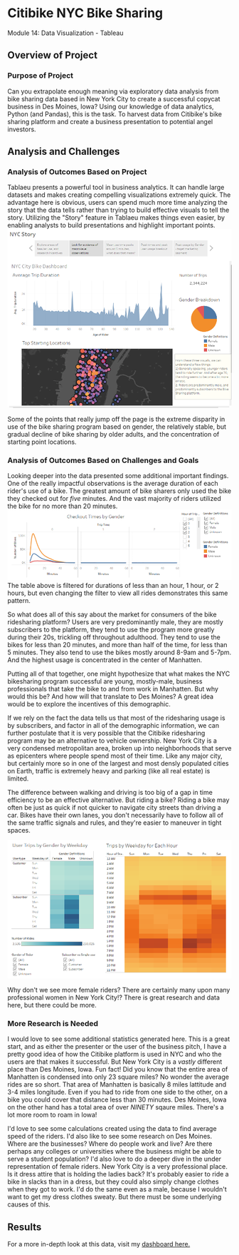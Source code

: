 # Citibike NYC Bike Sharing
Module 14: Data Visualization - Tableau

## Overview of Project

### Purpose of Project
Can you extrapolate enough meaning via exploratory data analysis from bike sharing data based in New York City to create a successful copycat business in Des Moines, Iowa? Using our knowledge of data analytics, Python (and Pandas), this is the task. To harvest data from Citibike's bike sharing platform and create a business presentation to potential angel investors.

## Analysis and Challenges

### Analysis of Outcomes Based on Project
Tablaeu presents a powerful tool in business analytics. It can handle large datasets and makes creating compelling visualizations extremely quick. The advantage here is obvious, users can spend much more time analyzing the story that the data tells rather than trying to build effective visuals to tell the story. Utilizing the "Story" feature in Tablaeu makes things even easier, by enabling analysts to build presentations and highlight important points. <img src="https://github.com/cb19weber/bikesharing/blob/main/images/nyc_story_2.png">

Some of the points that really jump off the page is the extreme disparity in use of the bike sharing program based on gender, the relatively stable, but gradual decline of bike sharing by older adults, and the concentration of starting point locations.

### Analysis of Outcomes Based on Challenges and Goals
Looking deeper into the data presented some additional important findings. One of the really impactful observations is the average duration of each rider's use of a bike. The greatest amount of bike sharers only used the bike they checked out for <i>five</i> minutes. And the vast majority of riders utilized the bike for no more than 20 minutes. <img src="https://github.com/cb19weber/bikesharing/blob/main/images/nyc_story_3.png"> The table above is filtered for durations of less than an hour, 1 hour, or 2 hours, but even changing the filter to view all rides demonstrates this same pattern.

So what does all of this say about the market for consumers of the bike ridesharing platform? Users are very predominantly male, they are mostly subscribers to the platform, they tend to use the program more greatly during their 20s, trickling off throughout adulthood. They tend to use the bikes for less than 20 minutes, and more than half of the time, for less than 5 minutes. They also tend to use the bikes mostly around 8-9am and 5-7pm. And the highest usage is concentrated in the center of Manhatten.

Putting all of that together, one might hypothesize that what makes the NYC bikesharing program successful are young, mostly-male, business professionals that take the bike to and from work in Manhatten. But why would this be? And how will that translate to Des Moines? A great idea would be to explore the incentives of this demographic.

If we rely on the fact the data tells us that most of the ridesharing usage is by subscribers, and factor in all of the demographic information, we can further postulate that it is very possible that the Citibike ridesharing program may be an alternative to vehicle ownership. New York City is a very condensed metropolitan area, broken up into neighborhoods that serve as epicenters where people spend most of their time. Like any major city, but certainly more so in one of the largest and most densly populated cities on Earth, traffic is extremely heavy and parking (like all real estate) is limited.

The difference between walking and driving is too big of a gap in time efficiency to be an effective alternative. But riding a bike? Riding a bike may often be just as quick if not quicker to navigate city streets than driving a car. Bikes have their own lanes, you don't necessarily have to follow all of the same traffic signals and rules, and they're easier to maneuver in tight spaces.

<img src="https://github.com/cb19weber/bikesharing/blob/main/images/nyc_story_4.png">

Why don't we see more female riders? There are certainly many upon many professional women in New York City!? There is great research and data here, but there could be more.

### More Research is Needed
I would love to see some additional statistics generated here. This is a great start, and as either the presenter or the user of the business pitch, I have a pretty good idea of how the Citibike platform is used in NYC and who the users are that makes it successful. But New York City is a <i>vastly</i> different place than Des Moines, Iowa. Fun fact! Did you know that the entire area of Manhatten is condensed into only 23 square miles? No wonder the average rides are so short. That area of Manhatten is basically 8 miles lattitude and 3-4 miles longitude. Even if you had to ride from one side to the other, on a bike you could cover that distance less than 30 minutes. Des Moines, Iowa on the other hand has a total area of over <i>NINETY</i> sqaure miles. There's a lot more room to roam in Iowa!

I'd love to see some calculations created using the data to find average speed of the riders. I'd also like to see some research on Des Moines. Where are the businesses? Where do people work and live? Are there perhaps any colleges or universities where the business might be able to serve a student population? I'd also love to do a deeper dive in the under representation of female riders. New York City is a very professional place. Is it dress attire that is holding the ladies back? It's probably easier to ride a bike in slacks than in a dress, but they could also simply change clothes when they got to work. I'd do the same even as a male, because I wouldn't want to get my dress clothes sweaty. But there must be some underlying causes of this.

## Results
For a more in-depth look at this data, visit my <a href="https://public.tableau.com/views/CBWDUDABCM14BS/NYCStory?:language=en-US&publish=yes&:display_count=n&:origin=viz_share_link">dashboard here.</a>